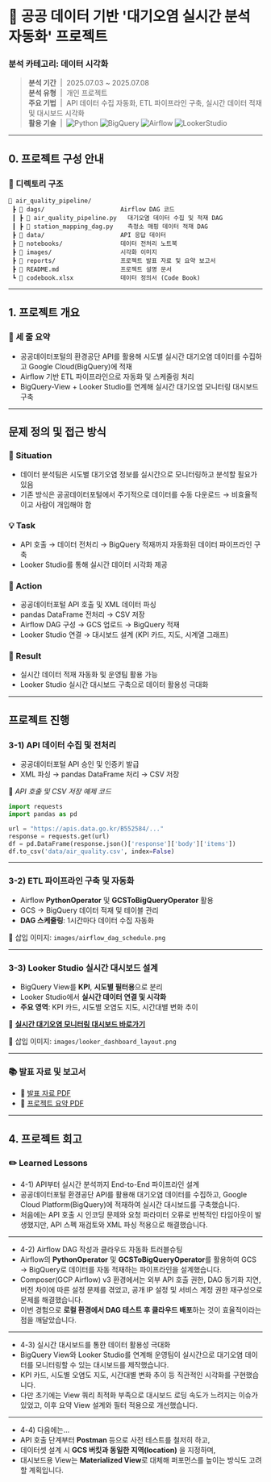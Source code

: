# 🌱 공공 데이터 기반 '대기오염 실시간 분석 자동화' 프로젝트

### 분석 카테고리: 데이터 시각화
> **분석 기간** &nbsp;|&nbsp;  2025.07.03 ~ 2025.07.08  
> **분석 유형** &nbsp;|&nbsp;  개인 프로젝트  
> **주요 기법** &nbsp;|&nbsp;  API 데이터 수집 자동화, ETL 파이프라인 구축, 실시간 데이터 적재 및 대시보드 시각화  
> **활용 기술** &nbsp;|&nbsp;  ![Python](https://img.shields.io/badge/Python-3776AB?style=flat-square&logo=Python&logoColor=white) ![BigQuery](https://img.shields.io/badge/BigQuery-4285F4?style=flat-square&logo=GoogleCloud&logoColor=white) ![Airflow](https://img.shields.io/badge/Airflow-017CEE?style=flat-square&logo=ApacheAirflow&logoColor=white) ![LookerStudio](https://img.shields.io/badge/LookerStudio-4285F4?style=flat-square&logo=Looker&logoColor=white)  

---

## 0. 프로젝트 구성 안내

### 📂 디렉토리 구조

```plaintext
📁 air_quality_pipeline/
 ┣ 📁 dags/                     Airflow DAG 코드
 ┃ ┣ 📄 air_quality_pipeline.py   대기오염 데이터 수집 및 적재 DAG
 ┃ ┣ 📄 station_mapping_dag.py    측정소 매핑 데이터 적재 DAG
 ┣ 📁 data/                     API 응답 데이터
 ┣ 📁 notebooks/                데이터 전처리 노트북
 ┣ 📁 images/                   시각화 이미지
 ┣ 📁 reports/                  프로젝트 발표 자료 및 요약 보고서
 ┣ 📄 README.md                 프로젝트 설명 문서
 ┗ 📄 codebook.xlsx             데이터 정의서 (Code Book)
```

---

## 1. 프로젝트 개요

### 📌 세 줄 요약
- 공공데이터포털의 환경공단 API를 활용해 시도별 실시간 대기오염 데이터를 수집하고 Google Cloud(BigQuery)에 적재
- Airflow 기반 ETL 파이프라인으로 자동화 및 스케줄링 처리
- BigQuery-View + Looker Studio를 연계해 실시간 대기오염 모니터링 대시보드 구축

---

## 문제 정의 및 접근 방식

### 🔎 Situation
- 데이터 분석팀은 시도별 대기오염 정보를 실시간으로 모니터링하고 분석할 필요가 있음
- 기존 방식은 공공데이터포털에서 주기적으로 데이터를 수동 다운로드 → 비효율적이고 사람이 개입해야 함

### 💡 Task
- API 호출 → 데이터 전처리 → BigQuery 적재까지 자동화된 데이터 파이프라인 구축
- Looker Studio를 통해 실시간 데이터 시각화 제공

### 🏃 Action
- 공공데이터포털 API 호출 및 XML 데이터 파싱
- pandas DataFrame 전처리 → CSV 저장
- Airflow DAG 구성 → GCS 업로드 → BigQuery 적재
- Looker Studio 연결 → 대시보드 설계 (KPI 카드, 지도, 시계열 그래프)

### 🚀 Result
- 실시간 데이터 적재 자동화 및 운영팀 활용 가능
- Looker Studio 실시간 대시보드 구축으로 데이터 활용성 극대화

---

## 프로젝트 진행

### 3-1) API 데이터 수집 및 전처리
- 공공데이터포털 API 승인 및 인증키 발급
- XML 파싱 → pandas DataFrame 처리 → CSV 저장

📄 *API 호출 및 CSV 저장 예제 코드*
```python
import requests
import pandas as pd

url = "https://apis.data.go.kr/B552584/..."
response = requests.get(url)
df = pd.DataFrame(response.json()['response']['body']['items'])
df.to_csv('data/air_quality.csv', index=False)
```

---

### 3-2) ETL 파이프라인 구축 및 자동화
- Airflow **PythonOperator** 및 **GCSToBigQueryOperator** 활용
- GCS → BigQuery 데이터 적재 및 테이블 관리
- **DAG 스케줄링**: 1시간마다 데이터 수집 자동화

📄 삽입 이미지: `images/airflow_dag_schedule.png`

---

### 3-3) Looker Studio 실시간 대시보드 설계
- BigQuery View를 **KPI**, **시도별 필터용**으로 분리
- Looker Studio에서 **실시간 데이터 연결 및 시각화**
- **주요 영역**: KPI 카드, 시도별 오염도 지도, 시간대별 변화 추이

🔗 **[실시간 대기오염 모니터링 대시보드 바로가기](#)**

📄 삽입 이미지: `images/looker_dashboard_layout.png`

---

### 📚 발표 자료 및 보고서
- 📄 [발표 자료 PDF](reports/air_quality_presentation.pdf)
- 📄 [프로젝트 요약 PDF](reports/air_quality_summary.pdf)

---

## 4. 프로젝트 회고

### ✏️ Learned Lessons

- 4-1) API부터 실시간 분석까지 End-to-End 파이프라인 설계
 - 공공데이터포털 환경공단 API를 활용해 대기오염 데이터를 수집하고, Google Cloud Platform(BigQuery)에 적재하여 실시간 대시보드를 구축했습니다.
 - 처음에는 API 호출 시 인코딩 문제와 요청 파라미터 오류로 반복적인 타임아웃이 발생했지만, API 스펙 재검토와 XML 파싱 적용으로 해결했습니다.

---

- 4-2) Airflow DAG 작성과 클라우드 자동화 트러블슈팅
 - Airflow의 **PythonOperator** 및 **GCSToBigQueryOperator**를 활용하여 GCS → BigQuery로 데이터를 자동 적재하는 파이프라인을 설계했습니다.
 - Composer(GCP Airflow) v3 환경에서는 외부 API 호출 권한, DAG 동기화 지연, 버전 차이에 따른 설정 문제를 겪었고, 공개 IP 설정 및 서비스 계정 권한 재구성으로 문제를 해결했습니다.
 - 이번 경험으로 **로컬 환경에서 DAG 테스트 후 클라우드 배포**하는 것이 효율적이라는 점을 깨달았습니다.

---

- 4-3) 실시간 대시보드를 통한 데이터 활용성 극대화
 - BigQuery View와 Looker Studio를 연계해 운영팀이 실시간으로 대기오염 데이터를 모니터링할 수 있는 대시보드를 제작했습니다.
 - KPI 카드, 시도별 오염도 지도, 시간대별 변화 추이 등 직관적인 시각화를 구현했습니다.
 - 다만 초기에는 View 쿼리 최적화 부족으로 대시보드 로딩 속도가 느려지는 이슈가 있었고, 이후 요약 View 설계와 필터 적용으로 개선했습니다.

---

- 4-4) 다음에는…
 - API 호출 단계부터 **Postman** 등으로 사전 테스트를 철저히 하고,
 - 데이터셋 설계 시 **GCS 버킷과 동일한 지역(location)** 을 지정하며,
 - 대시보드용 View는 **Materialized View**로 대체해 퍼포먼스를 높이는 방식도 고려할 계획입니다.
